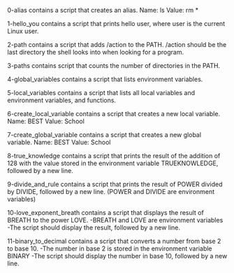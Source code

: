 0-alias contains a script that creates an alias. Name: ls Value: rm *

1-hello_you contains a script that prints hello user, where user is the current Linux user.

2-path contains a script that adds /action to the PATH. /action should be the last directory the shell looks into when looking for a program.

3-paths contains script that counts the number of directories in the PATH.

4-global_variables contains a script that lists environment variables.

5-local_variables contains a script that lists all local variables and environment variables, and functions.

6-create_local_variable contains a script that creates a new local variable. Name: BEST Value: School

7-create_global_variable contains a script that creates a new global variable. Name: BEST Value: School

8-true_knowledge contains a script that prints the result of the addition of 128 with the value stored in the environment variable TRUEKNOWLEDGE, followed by a new line.

9-divide_and_rule contains a script that prints the result of POWER divided by DIVIDE, followed by a new line. (POWER and DIVIDE are environment variables)

10-love_exponent_breath contains a script that displays the result of BREATH to the power LOVE.
-BREATH and LOVE are environment variables
-The script should display the result, followed by a new line.

11-binary_to_decimal contains a script that converts a number from base 2 to base 10.
-The number in base 2 is stored in the environment variable BINARY
-The script should display the number in base 10, followed by a new line.
